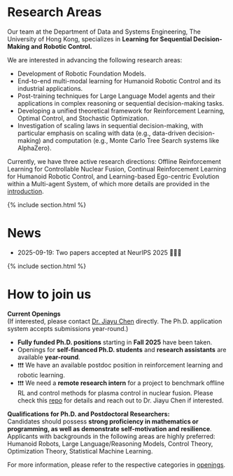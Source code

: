 ---
---

# Research Areas

Our team at the Department of Data and Systems Engineering, The University of Hong Kong, specializes in **Learning for Sequential Decision-Making and Robotic Control.**


We are interested in advancing the following research areas:  

<!-- - Theoretical foundations, algorithm design, and applications of (Multi-agent) Reinforcement Learning;   -->
- Development of Robotic Foundation Models. 
- End-to-end multi-modal learning for Humanoid Robotic Control and its industrial applications.
- Post-training techniques for Large Language Model agents and their applications in complex reasoning or sequential decision-making tasks.
- Developing a unified theoretical framework for Reinforcement Learning, Optimal Control, and Stochastic Optimization.
- Investigation of scaling laws in sequential decision-making, with particular emphasis on scaling with data (e.g., data-driven decision-making) and computation (e.g., Monte Carlo Tree Search systems like AlphaZero).
<!-- - Artificial General Intelligence grounded in the principles of [The Alberta Plan](http://www.incompleteideas.net/Talks/AlbertaPlan.pdf). -->

Currently, we have three active research directions: Offline Reinforcement Learning for Controllable Nuclear Fusion, Continual Reinforcement Learning for Humanoid Robotic Control, and Learning-based Ego-centric Evolution within a Multi-agent System, of which more details are provided in the [introduction](http://agentic-intelligence-lab.org/files/research_topics.pdf).  

{% include section.html %}

# News

- 2025-09-19: Two papers accepted at NeurIPS 2025 🎉🎉🎉 


{% include section.html %}

# How to join us

**Current Openings**  
(If interested, please contact [Dr. Jiayu Chen](https://agentic-intelligence-lab.org/members/jiayu-chen.html) directly. The Ph.D. application system accepts submissions year-round.)  

<!-- - **Two fully funded Ph.D. positions** starting in **Fall 2025 (as early as July)** -->
<!-- - Openings for **postdoctoral researchers**, **self-financed Ph.D. students**, **part-time Ph.D. students**, **research assistants**, and **visiting scholars** are available **year-round**  -->
- **Fully funded Ph.D. positions** starting in **Fall 2025** have been taken. 
- Openings for **self-financed Ph.D. students** and  **research assistants** are available **year-round**.
- ❗❗❗ We have an available postdoc position in reinforcement learning and robotic learning.
- ❗❗❗ We need a **remote research intern** for a project to benchmark offline RL and control methods for plasma control in nuclear fusion. Please check this [repo](https://github.com/LucasCJYSDL/Offline-RL-Kit-for-Nuclear-Fusion) for details and reach out to Dr. Jiayu Chen if interested.

**Qualifications for Ph.D. and Postdoctoral Researchers:**  
Candidates should possess **strong proficiency in mathematics or programming, as well as demonstrate self-motivation and resilience**. Applicants with backgrounds in the following areas are highly preferred: Humanoid Robots, Large Language/Reasoning Models, Control Theory, Optimization Theory, Statistical Machine Learning.

For more information, please refer to the respective categories in [openings](https://agentic-intelligence-lab.org/openings/).  


<!-- ---

{% capture text %}

Lorem ipsum dolor sit amet, consectetur adipiscing elit, sed do eiusmod tempor incididunt ut labore et dolore magna aliqua.

{%
  include button.html
  link="team"
  text="Meet our team"
  icon="fa-solid fa-arrow-right"
  flip=true
  style="bare"
%}

{% endcapture %}

{%
  include feature.html
  image="images/photo.jpg"
  link="team"
  title="Our Team"
  text=text
%} -->

<!-- {% capture text %}

Lorem ipsum dolor sit amet, consectetur adipiscing elit, sed do eiusmod tempor incididunt ut labore et dolore magna aliqua.

{%
  include button.html
  link="research"
  text="See our publications"
  icon="fa-solid fa-arrow-right"
  flip=true
  style="bare"
%}

{% endcapture %}

{%
  include feature.html
  image="images/photo.jpg"
  link="research"
  title="Our Research"
  text=text
%}

{% capture text %}

Lorem ipsum dolor sit amet, consectetur adipiscing elit, sed do eiusmod tempor incididunt ut labore et dolore magna aliqua.

{%
  include button.html
  link="projects"
  text="Browse our projects"
  icon="fa-solid fa-arrow-right"
  flip=true
  style="bare"
%}

{% endcapture %}

{%
  include feature.html
  image="images/photo.jpg"
  link="projects"
  title="Our Projects"
  flip=true
  style="bare"
  text=text
%} -->
